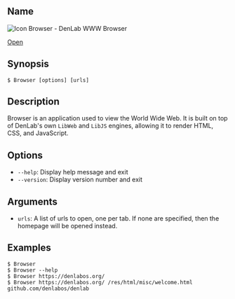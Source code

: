 ## Name

![Icon](/res/icons/16x16/app-browser.png) Browser - DenLab WWW Browser

[Open](launch:///bin/Browser)

## Synopsis

```**sh
$ Browser [options] [urls]
```

## Description

Browser is an application used to view the World Wide Web. It is built on top of DenLab's own `LibWeb` and `LibJS` engines, allowing it to render HTML, CSS, and JavaScript.

## Options

-   `--help`: Display help message and exit
-   `--version`: Display version number and exit

## Arguments

-   `urls`: A list of urls to open, one per tab. If none are specified, then the homepage will be opened instead.

## Examples

```**sh
$ Browser
$ Browser --help
$ Browser https://denlabos.org/
$ Browser https://denlabos.org/ /res/html/misc/welcome.html github.com/denlabos/denlab
```
